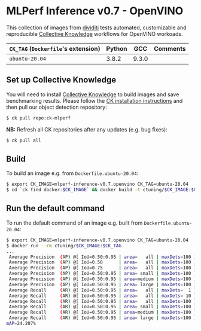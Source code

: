 # MLPerf Inference v0.7 - OpenVINO

This collection of images from [dividiti](http://dividiti.com) tests automated, customizable and reproducible [Collective Knowledge](http://cknowledge.org) workflows for OpenVINO workoads.

| `CK_TAG` (`Dockerfile`'s extension)  | Python | GCC   | Comments |
|-|-|-|-|
| `ubuntu-20.04` | 3.8.2 | 9.3.0 ||

<a name="setup_ck"></a>
## Set up Collective Knowledge

You will need to install [Collective Knowledge](http://cknowledge.org) to build images and save benchmarking results.
Please follow the [CK installation instructions](https://github.com/ctuning/ck#installation) and then pull our object detection repository:

```bash
$ ck pull repo:ck-mlperf
```

**NB:** Refresh all CK repositories after any updates (e.g. bug fixes):
```bash
$ ck pull all
```

## Build

To build an image e.g. from `Dockerfile.ubuntu-20.04`:
```bash
$ export CK_IMAGE=mlperf-inference-v0.7.openvino CK_TAG=ubuntu-20.04
$ cd `ck find docker:$CK_IMAGE` && docker build -t ctuning/$CK_IMAGE:$CK_TAG -f Dockerfile.$CK_TAG .
```

## Run the default command

To run the default command of an image e.g. built from `Dockerfile.ubuntu-20.04`:
```bash
$ export CK_IMAGE=mlperf-inference-v0.7.openvino CK_TAG=ubuntu-20.04
$ docker run --rm ctuning/$CK_IMAGE:$CK_TAG
...
 Average Precision  (AP) @[ IoU=0.50:0.95 | area=   all | maxDets=100 ] = 0.242
 Average Precision  (AP) @[ IoU=0.50      | area=   all | maxDets=100 ] = 0.381
 Average Precision  (AP) @[ IoU=0.75      | area=   all | maxDets=100 ] = 0.277
 Average Precision  (AP) @[ IoU=0.50:0.95 | area= small | maxDets=100 ] = 0.031
 Average Precision  (AP) @[ IoU=0.50:0.95 | area=medium | maxDets=100 ] = 0.189
 Average Precision  (AP) @[ IoU=0.50:0.95 | area= large | maxDets=100 ] = 0.575
 Average Recall     (AR) @[ IoU=0.50:0.95 | area=   all | maxDets=  1 ] = 0.224
 Average Recall     (AR) @[ IoU=0.50:0.95 | area=   all | maxDets= 10 ] = 0.264
 Average Recall     (AR) @[ IoU=0.50:0.95 | area=   all | maxDets=100 ] = 0.265
 Average Recall     (AR) @[ IoU=0.50:0.95 | area= small | maxDets=100 ] = 0.036
 Average Recall     (AR) @[ IoU=0.50:0.95 | area=medium | maxDets=100 ] = 0.194
 Average Recall     (AR) @[ IoU=0.50:0.95 | area= large | maxDets=100 ] = 0.620
mAP=24.207%
```
